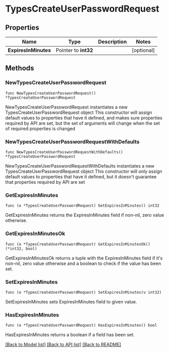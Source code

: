 # TypesCreateUserPasswordRequest

## Properties

Name | Type | Description | Notes
------------ | ------------- | ------------- | -------------
**ExpiresInMinutes** | Pointer to **int32** |  | [optional] 

## Methods

### NewTypesCreateUserPasswordRequest

`func NewTypesCreateUserPasswordRequest() *TypesCreateUserPasswordRequest`

NewTypesCreateUserPasswordRequest instantiates a new TypesCreateUserPasswordRequest object
This constructor will assign default values to properties that have it defined,
and makes sure properties required by API are set, but the set of arguments
will change when the set of required properties is changed

### NewTypesCreateUserPasswordRequestWithDefaults

`func NewTypesCreateUserPasswordRequestWithDefaults() *TypesCreateUserPasswordRequest`

NewTypesCreateUserPasswordRequestWithDefaults instantiates a new TypesCreateUserPasswordRequest object
This constructor will only assign default values to properties that have it defined,
but it doesn't guarantee that properties required by API are set

### GetExpiresInMinutes

`func (o *TypesCreateUserPasswordRequest) GetExpiresInMinutes() int32`

GetExpiresInMinutes returns the ExpiresInMinutes field if non-nil, zero value otherwise.

### GetExpiresInMinutesOk

`func (o *TypesCreateUserPasswordRequest) GetExpiresInMinutesOk() (*int32, bool)`

GetExpiresInMinutesOk returns a tuple with the ExpiresInMinutes field if it's non-nil, zero value otherwise
and a boolean to check if the value has been set.

### SetExpiresInMinutes

`func (o *TypesCreateUserPasswordRequest) SetExpiresInMinutes(v int32)`

SetExpiresInMinutes sets ExpiresInMinutes field to given value.

### HasExpiresInMinutes

`func (o *TypesCreateUserPasswordRequest) HasExpiresInMinutes() bool`

HasExpiresInMinutes returns a boolean if a field has been set.


[[Back to Model list]](../README.md#documentation-for-models) [[Back to API list]](../README.md#documentation-for-api-endpoints) [[Back to README]](../README.md)



